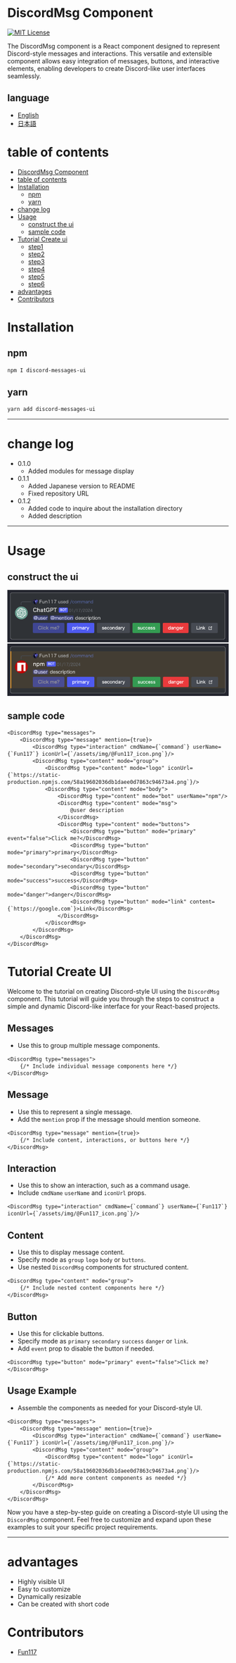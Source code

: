 # DiscordMsg Component

[![MIT License][license-image]][license-url]

The DiscordMsg component is a React component designed to represent Discord-style messages and interactions. This versatile and extensible component allows easy integration of messages, buttons, and interactive elements, enabling developers to create Discord-like user interfaces seamlessly.

## language

- [English](./README/en.md)
- [日本語](./README/ja.md)

# table of contents

-  [DiscordMsg Component](#discordmsg-component)
-  [table of contents](#table-of-contents)
-  [Installation](#installation)
    -  [npm](#npm)
    -  [yarn](#yarn)
-  [change log](#change-log)
-  [Usage](#usage)
    -  [construct the ui](#construct-the-ui)
    -  [sample code](#sample-code)
-  [Tutorial Create ui](#tutorial-create-ui)
    -  [step1](#messages)
    -  [step2](#message)
    -  [step3](#interaction)
    -  [step4](#content)
    -  [step5](#button)
    -  [step6](#usage-example)
-  [advantages](#advantages)
-  [Contributors](#contributors)

# Installation

## npm

```bash
npm I discord-messages-ui
```

## yarn

```bash
yarn add discord-messages-ui
```

<hr/>

# change log

-  0.1.0
    - Added modules for message display
-  0.1.1
    - Added Japanese version to README
    - Fixed repository URL
-  0.1.2
    - Added code to inquire about the installation directory
    - Added description
<hr/>

# Usage

## construct the ui

<img src="./public/assets/img/discordMsg_bot_openAi_1.png" />
<img src="./public/assets/img/discordMsg_bot_npm_1.png" />

## sample code
```tsx
<DiscordMsg type="messages">
    <DiscordMsg type="message" mention={true}>
        <DiscordMsg type="interaction" cmdName={`command`} userName={`Fun117`} iconUrl={`/assets/img/@Fun117_icon.png`}/>
        <DiscordMsg type="content" mode="group">
            <DiscordMsg type="content" mode="logo" iconUrl={`https://static-production.npmjs.com/58a19602036db1daee0d7863c94673a4.png`}/>
            <DiscordMsg type="content" mode="body">
                <DiscordMsg type="content" mode="bot" userName="npm"/>
                <DiscordMsg type="content" mode="msg">
                    @user description
                </DiscordMsg>
                <DiscordMsg type="content" mode="buttons">
                    <DiscordMsg type="button" mode="primary" event="false">Click me?</DiscordMsg>
                    <DiscordMsg type="button" mode="primary">primary</DiscordMsg>
                    <DiscordMsg type="button" mode="secondary">secondary</DiscordMsg>
                    <DiscordMsg type="button" mode="success">success</DiscordMsg>
                    <DiscordMsg type="button" mode="danger">danger</DiscordMsg>
                    <DiscordMsg type="button" mode="link" content={`https://google.com`}>Link</DiscordMsg>
                </DiscordMsg>
            </DiscordMsg>
        </DiscordMsg>
    </DiscordMsg>
</DiscordMsg>
```

# Tutorial Create UI

Welcome to the tutorial on creating Discord-style UI using the `DiscordMsg` component. This tutorial will guide you through the steps to construct a simple and dynamic Discord-like interface for your React-based projects.

## Messages
- Use this to group multiple message components.
```tsx
<DiscordMsg type="messages">
    {/* Include individual message components here */}
</DiscordMsg>
```

## Message
- Use this to represent a single message.
- Add the `mention` prop if the message should mention someone.
```tsx
<DiscordMsg type="message" mention={true}>
    {/* Include content, interactions, or buttons here */}
</DiscordMsg>
```

## Interaction
- Use this to show an interaction, such as a command usage.
- Include `cmdName` `userName` and `iconUrl` props.
```tsx
<DiscordMsg type="interaction" cmdName={`command`} userName={`Fun117`} iconUrl={`/assets/img/@Fun117_icon.png`}/>
```

## Content
- Use this to display message content.
- Specify mode as `group` `logo` `body` or `buttons`.
- Use nested `DiscordMsg` components for structured content.
```tsx
<DiscordMsg type="content" mode="group">
    {/* Include nested content components here */}
</DiscordMsg>
```

## Button
- Use this for clickable buttons.
- Specify mode as `primary` `secondary` `success` `danger` or `link`.
- Add `event` prop to disable the button if needed.
```tsx
<DiscordMsg type="button" mode="primary" event="false">Click me?</DiscordMsg>
```

## Usage Example
- Assemble the components as needed for your Discord-style UI.
```tsx
<DiscordMsg type="messages">
    <DiscordMsg type="message" mention={true}>
        <DiscordMsg type="interaction" cmdName={`command`} userName={`Fun117`} iconUrl={`/assets/img/@Fun117_icon.png`}/>
        <DiscordMsg type="content" mode="group">
            <DiscordMsg type="content" mode="logo" iconUrl={`https://static-production.npmjs.com/58a19602036db1daee0d7863c94673a4.png`}/>
            {/* Add more content components as needed */}
        </DiscordMsg>
    </DiscordMsg>
</DiscordMsg>
```

Now you have a step-by-step guide on creating a Discord-style UI using the `DiscordMsg` component. Feel free to customize and expand upon these examples to suit your specific project requirements.

<hr/>

# advantages

- Highly visible UI
- Easy to customize
- Dynamically resizable
- Can be created with short code

# Contributors

-  [Fun117](https://github.com/fun117)

[license-image]: https://img.shields.io/badge/license-MIT-blue.svg?style=flat
[license-url]: ./LICENSE.txt